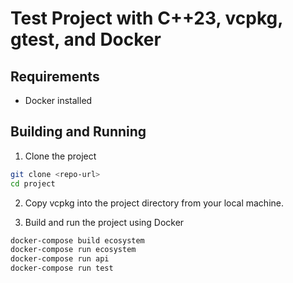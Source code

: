 # Test Project with C++23, vcpkg, gtest, and Docker

## Requirements

- Docker installed

## Building and Running

1. Clone the project

```bash
git clone <repo-url>
cd project
```

2. Copy vcpkg into the project directory from your local machine.

3. Build and run the project using Docker

```bash
docker-compose build ecosystem
docker-compose run ecosystem
docker-compose run api
docker-compose run test
```
